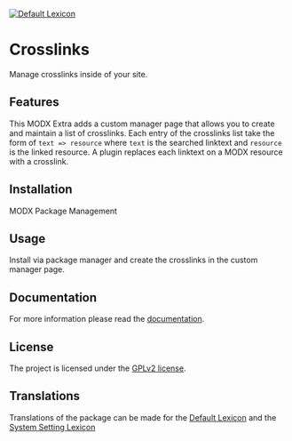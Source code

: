 [![Default Lexicon](https://hosted.weblate.org/widgets/modx-extras/crosslinks/standard/svg-badge.svg)](https://hosted.weblate.org/projects/modx-extras/crosslinks/standard/)

# Crosslinks

Manage crosslinks inside of your site.

## Features

This MODX Extra adds a custom manager page that allows you to create and
maintain a list of crosslinks. Each entry of the crosslinks list take the form
of `text => resource` where `text` is the searched linktext and `resource` is
the linked resource. A plugin replaces each linktext on a MODX resource with a
crosslink.

## Installation

MODX Package Management

## Usage

Install via package manager and create the crosslinks in the custom manager page.

## Documentation

For more information please read the [documentation](https://jako.github.io/Crosslinks/).

## License

The project is licensed under the [GPLv2 license](https://github.com/Jako/Crosslinks/blob/master/core/components/crosslinks/docs/license.md).

## Translations

Translations of the package can be made for the [Default Lexicon](https://hosted.weblate.org/projects/modx-extras/crosslinks/standard/) and the [System Setting Lexicon](https://hosted.weblate.org/projects/modx-extras/crosslinks/system-settings/)

